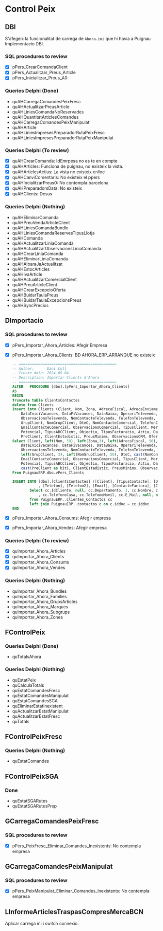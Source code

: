 # Control Peix

## DBI

S'afegeix la funcionalitat de carrega de `Ahora.ini` que hi havia a Puignau Implementacio DBI.

### SQL procedures to review

- [X] pPers_CrearComandaClient
- [X] pPers_Actualitzar_Preus_Article
- [X] pPers_Inicialitzar_Preus_A0

### Queries Delphi (Done)

- quAHCarregaComandesPeixFresc
- quAHActualitzarPreusArticle
- quAHLiniesComandaNoReservades
- quAHQuantitatArticlesComandes
- quAHCarregaComandesPeixManipulat
- quAHArticle
- quAHLiniesImpresesPreparadorRutaPeixFresc
- quAHLiniesImpresesPreparadorRutaPeixManipulat

### Queries Delphi (To review)

- [X] quAHCrearComanda: IdEmrpesa no es te en compte
- [X] quAHArticles: Funciona de puignau, no existeix la vista.
- [X] quAHArticlesActius: La vista no existeix enlloc
- [X] quAHCanviComentaris: No existeix el ppers
- [X] quAHIncialitzarPreus0: No contempla barcelona
- [X] quAHPreparadorsData: No existeix
- [X] quAHClients: Desus

### Queries Delphi (Nothing)

- quAHEliminarComanda
- quAHPreuVendaArticleClient
- quAHLiniesComandaBundle
- quAHLiniesComandaReservesTipusLlotja
- quAHComanda
- quAHActualitzarLiniaComanda
- quAHActualitzarObservacionsLiniaComanda
- quAHCrearLiniaComanda
- quAHEliminarLiniaComanda
- quAHAlbaraJaActualitzat
- quAHEstocArticles
- quAHIvaArticle
- quAHActualitzarComercialClient
- quAHPreuArticleClient
- quAHCrearExcepcioOferta
- quAHBuidarTaulaPreus
- quAHBuidarTaulaExcepcionsPreus
- quAHSyncPrecios

## DImportacio

### SQL procedures to review

- [X] pPers_Importar_Ahora_Articles: Afegir Empresa
- [X] pPers_Importar_Ahora_Clients: BD AHORA_ERP_ARRANQUE no existeix

    ```SQL
    -- =============================================
    -- Author:		Dani Coll
    -- Create date: 2024-09-04
    -- Description:	Importar Clients d'Ahora
    -- =============================================
    ALTER   PROCEDURE [dbo].[pPers_Importar_Ahora_Clients]
    AS
    BEGIN
    Truncate table ClientsContactes
    delete from Clients
    Insert into Clients (Client, Nom, Zona, AdrecaFiscal, AdrecaEnviament, CP, Poblacio, Comercial,
        DataIniciVacances, DataFiVacances, DataBaixa, OperariTelevenda, HoraIniciTelevenda, HoraFiTelevenda,
        ObservacionsTelevenda, NomContacteTelevenda, TelefonTelevenda, TelefonTelevenda2, EmailTelevenda,
        GrupClient, NomGrupClient, DteC, NomContacteComercial, TelefonContacteComercial, TelefonContacteComercial2,
        EmailContacteComercial, ObservacionsComercial, TipusClient, Merma, EnviarEtiquetaEmail, EmailEtiqueta,
        Potencial, TipusABCClient, Objectiu, TipusFacturacio, Actiu, DataAlta, FormaPagament, NomFormaPagament,
        PreClient, ClientEstadistic, PreusMinims, ObservacionsCRM, OfertesLlistats, Idioma)
    Select Client, left(Nom, 50), left(Zona,3), left(AdrecaFiscal, 50), cast(AdrecaEnviament as varchar), left(CP, 5), Poblacio, Comercial,
        DataIniciVacances, DataFiVacances, DataBaixa, OperariTelevenda, HoraIniciTelevenda, HoraFiTelevenda,
        ObservacionsTelevenda, NomContacteTelevenda, TelefonTelevenda, TelefonTelevenda2, EmailTelevenda,
        left(GrupClient, 3), Left(NomGrupClient, 50), DteC, cast(NomContacteComercial as varchar), cast(TelefonContacteComercial as varchar), cast(TelefonContacteComercial2 as varchar),
        EmailContacteComercial, ObservacionsComercial, TipusClient, Merma, EnviarEtiquetaEmail, EmailEtiqueta,
        Potencial, TipusABCClient, Objectiu, TipusFacturacio, Actiu, DataAlta, FormaPagament, NomFormaPagament,
        cast(PreClient as bit), ClientEstadistic, PreusMinims, ObservacionsCRM, OfertesLlistats, Idioma
    From PuignauERP.dbo.vPers_Clients

    INSERT INTO [dbo].[ClientsContactes] ([Client], [TipusContacte], [Departament], [Principal], [Nom], [Carrec], [Observacions]
                , [Telefon], [Telefon2], [Email], [ContacteFactura], [ContacteComercial], [CodiContacte])
            Select cc.IdCliente, null, cc.Departamento, 1, cc.Nombre, cc.Cargo, c.Observaciones
                , cc.TelefonoCasa, cc.TelefonoMovil, cc.E_Mail, null, null, cc.IdContacto
            from PuignauERP..Clientes_Contactos cc 
            left join PuignauERP..contactos c on c.iddoc = cc.iddoc
    END
    ```

- [x] pPers_Importar_Ahora_Consums: Afegir empresa
- [x] pPers_Importar_Ahora_Vendes: Afegir empresa

### Queries Delphi (To review)

- [x] quImportar_Ahora_Articles
- [x] quImportar_Ahora_Clients
- [x] quImportar_Ahora_Consums
- [x] quImportar_Ahora_Vendes

### Queries Delphi (Nothing)

- quImportar_Ahora_Bundles
- quImportar_Ahora_Families
- quImportar_Ahora_GrupsArticles
- quImportar_Ahora_Marques
- quImportar_Ahora_Subgrups
- quImportar_Ahora_Zones

## FControlPeix

### Queries Delphi (Done)

- quTotalsAhora

### Queries Delphi (Nothing)

- quEstatPeix
- quCalculaTotals
- quEstatComandesFresc
- quEstatComandesManipulat
- quEstatComandesSGA
- quEliminarEstatInexistent
- quActualitzarEstatManipulat
- quActualitzarEstatFresc
- quTotals

## FControlPeixFresc

### Queries Delphi (Nothing)

- quEstatComandes

## FControlPeixSGA

### Done

- quEstatSGARutes
- quEstatSGARutesPrep

## GCarregaComandesPeixFresc

### SQL procedures to review

- [X] pPers_PeixFresc_Eliminar_Comandes_Inexistents: No contempla empresa

## GCarregaComandesPeixManipulat

### SQL procedures to review

- [X] pPers_PeixManipulat_Eliminar_Comandes_Inexistents: No contempla empresa

## LInformeArticlesTraspasCompresMercaBCN

Aplicar carrega ini i switch connexio.
